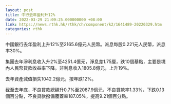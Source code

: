 ```yaml
---
layout: post
title: 中行去年盈利升12%
date: 2022-03-29 21:09:25.000000000 +08:00
link: https://news.rthk.hk/rthk/ch/component/k2/1641489-20220329.htm
categories: rthk
---
```


中國銀行去年盈利上升12%至2165.6億元人民幣。派息每股0.221元人民幣，派息率30%。

集團去年淨利息收入升2%至4251.4億元，淨息差1.75厘，跌10個基點，主要是境內人民幣貸款收益率下降。非利息收入1805.8億元，上升19%。

去年資產減值損失1042.2億元，按年跌12%。

截至去年底，不良貸款總額升0.7%至2087.9億元，不良貸款率1.33%，下跌0.13個百分點，不良貸款撥備覆蓋率187.05%，提高9.21個百分點。
